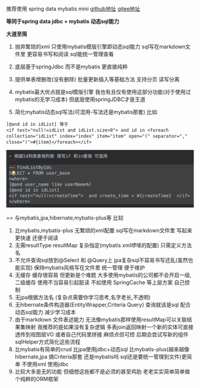 
推荐使用 spring data mybatis mini
[github地址](https://github.com/VonChange/spring-data-mybatis-mini)
[gitee地址](https://gitee.com/vonchange/spring-data-mybatis-mini)

**等同于spring data jdbc + mybatis 动态sql能力**

**大道至简**

1. 抛弃繁琐的xml 只使用mybatis模版引擎即动态sql能力 sql写在markdown文件里
   更容易书写和阅读 sql能统一管理查看

2. 底层基于springJdbc 而不是mybatis 更直接纯粹

3. 提供单表增删改(没有删除) 批量更新插入等基础方法 支持分页 读写分离

4. mybatis最大优点就是sql模版引擎
   我也有且仅有使用这部分功能(对于使用过mybatis的无学习成本)
   但底层使用springJDBC才是王道

5. 简化mybatis动态sql写法(可混用-写法还是mybatis那套) 比如

```
[@and id in idList] 等于
<if test="null!=idList and idList.size>0"> and id in <foreach
collection="idList" index="index" item="item" open="(" separator=","
close=")">#{item}</foreach></if>
```
![例子](mini.png)

== 与mybatis,jpa,hibernate,mybatis-plus等 比较


1. 比mybatis,mybatis-plus 无繁琐的xml配置 sql写在markdown文件里 写起来更快速
   还便于阅读
2. 无需resultType resultMap 复杂指定(mybatis xml啰嗦的配置) 只需定义方法名
3. 不允许查询sql放到@Select 和 @Query上 jpa复杂sql不容易书写还乱(虽然也能实现)
   保持mybatis风格写在文件里 统一管理 便于维护
4. 无缓存 缓存很容易 但更新是个难题 大多使用mybatis的公司都不会开启一级,二级缓存
   使用不当容易引起脏读 不如使用 SpringCache 等上层方案 自己控制
5. 无jpa根据方法名 (复杂点需要你学习思考,名字老长,不透明)
6. 无hibernate条件构造器(EntityWrapper,Criteria Query) 查询就该是sql
   配合动态sql能力 减少学习成本
7. 由于markdown 文件表述能力 无法像mybatis那样使用resultMap可以关联结果集映射
   我推荐的是如果没有复杂逻辑 多表join返回映射一个新的实体可直接透传到视图层VO
   或者自己代码里拼接 麻烦点但可控 后期会尝试写新的组件sqlHelper方式简化这些流程
8. 比mybatis有简单的crud 比jpa使用jdbc+动态sql
   比mybatis-plus(越来越像hibernate,jpa 搞Criteria那套 还是mybatis吗
   sql还是要统一管理到文件)更简单 不使用xml 使用jdbc
9. 比较大多是无的功能 但细想这些都不是必须的甚至鸡肋 老老实实简单简单做个纯粹的ORM框架

